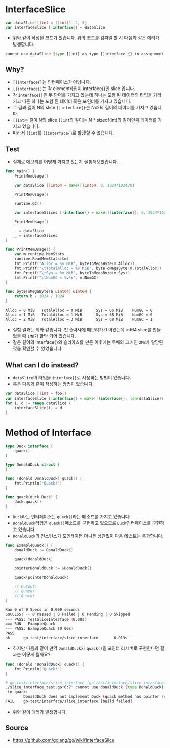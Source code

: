 # InterfaceSlice

```go
var dataSlice []int = []int{1, 2, 3}
var interfaceSlice []interface{} = dataSlice
```

* 위와 같이 작성된 코드가 있습니다. 위의 코드를 컴파일 할 시 다음과 같은 
  에러가 발생합니다. 

```bash
cannot use dataSlice (type []int) as type []interface {} in assignment
```

## Why? 

* `[]interface{}`는 인터페이스가 아닙니다.
* `[]interface{}`는 각 element타입이 interface{}인 slice 입니다.
* 각 `interface{}`은 두 단어를 가지고 있는데 하나는 포함 된 데이터의 타입을 
  가리키고 다른 하나는 포함 된 데이터 혹은 포인터를 가지고 있습니다.
* 그 결과 길이 N의 slice `[]interface{}`는 Nx2의 길이의 데이터를 가지고
  있습니다.
* `[]int`는 길이 N의 slice `[]int`의 길이는 N * sizeof(int)의 길이만큼 데이터를
  가지고 있습니다.
* 따라서 `[]int`를 `[]interface{}`로 할당할 수 없습니다.

## Test

* 실제로 메모리를 어떻게 가지고 있는지 실험해보았습니다.

```go
func main() {
	PrintMemUsage()

	var dataSlice []int64 = make([]int64, 0, 1024*1024/8)

	PrintMemUsage()

	runtime.GC()

	var interfaceSlices []interface{} = make([]interface{}, 0, 1024*1024/8)

	PrintMemUsage()

	_ = dataSlice
	_ = interfaceSlices
}

func PrintMemUsage() {
	var m runtime.MemStats
	runtime.ReadMemStats(&m)
	fmt.Printf("Alloc = %v MiB", byteToMegaByte(m.Alloc))
	fmt.Printf("\tTotalAlloc = %v MiB", byteToMegaByte(m.TotalAlloc))
	fmt.Printf("\tSys = %v MiB", byteToMegaByte(m.Sys))
	fmt.Printf("\tNumGC = %v\n", m.NumGC)
}

func byteToMegaByte(b uint64) uint64 {
	return b / 1024 / 1024
}
```

```bash
Alloc = 0 MiB   TotalAlloc = 0 MiB      Sys = 66 MiB    NumGC = 0                              
Alloc = 1 MiB   TotalAlloc = 1 MiB      Sys = 68 MiB    NumGC = 0                              
Alloc = 2 MiB   TotalAlloc = 3 MiB      Sys = 68 MiB    NumGC = 1 
```

* 실험 결과는 위와 같습니다. 첫 출력시에 메모리가 0 이었는데 int64 slice를
  만들었을 때 `1MB`가 할당 되어 있습니다.
* 같은 길이의 interface{}의 슬라이스를 만든 이후에는 두배의 크기인 `2MB`가
  할당된 것을 확인할 수 있었습니다.


## What can I do instead?

* `dataSlice`의 타입을 `interface{}`로 사용하는 방법이 있습니다.
* 혹은 다음과 같이 작성하는 방법이 있습니다.

```go
var dataSlice []int = foo()
var interfaceSlice []interface{} = make([]interface{}, len(dataSlice))
for i, d := range dataSlice {
	interfaceSlice[i] = d
}
```

# Method of Interface

```go
type Duck interface {
	quack()
}

type DonaldDuck struct {
}

func (donald DonaldDuck) quack() {
	fmt.Println("Quack!")
}

func quack(duck Duck) {
	duck.quack()
}
```

* `Duck`라는 인터페이스는 `quack()`라는 메소드를 가지고 있습니다. 
* `DonaldDuck`타입은 `quack()`메소드를 구현하고 있으므로  `Duck`인터페이스를 
  구현하고 있습니다.
* `DonaldDuck`의 인스턴스가 포인터이든 아니든 상관없이 다음 테스트는 
  통과합니다.

```go
func ExampleQuack() {
	donaldDuck := DonaldDuck{}

	quack(donaldDuck)

	pointerDonaldDuck := &DonaldDuck{}

	quack(pointerDonaldDuck)

	// Output:
	// Quack!
	// Quack!
}
```

```bash
Ran 0 of 0 Specs in 0.000 seconds                                                              
SUCCESS! -- 0 Passed | 0 Failed | 0 Pending | 0 Skipped                                        
--- PASS: TestSliceInterface (0.00s)                                                           
=== RUN   ExampleQuack                                                                         
--- PASS: ExampleQuack (0.00s)                                                                 
PASS                                                                                           
ok      go-test/interface/slice_interface       0.013s
```

* 하지만 다음과 같이 만약 `DonaldDuck`가 `quack()`을 포인터 리시버로 
  구현한다면 결과는 어떻게 될까요? 

```go
func (donald *DonaldDuck) quack() {
	fmt.Println("Quack!")
}
```

```bash
# go-test/interface/slice_interface [go-test/interface/slice_interface.test]                   
./slice_interface_test.go:6:7: cannot use donaldDuck (type DonaldDuck) as type Duck in argument
 to quack:                                                                                     
        DonaldDuck does not implement Duck (quack method has pointer receiver)                 
FAIL    go-test/interface/slice_interface [build failed]
```

* 위와 같이 에러가 발생합니다.

## Source

* https://github.com/golang/go/wiki/InterfaceSlice
